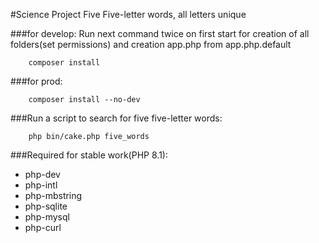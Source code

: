 #Science Project 
Five Five-letter words, all letters unique

###for develop:
Run next command twice on first start for creation of all folders(set permissions) and creation app.php from app.php.default
```
    composer install
```
###for prod:
```
    composer install --no-dev
```

###Run a script to search for five five-letter words:
```
    php bin/cake.php five_words
```



###Required for stable work(PHP 8.1):
 - php-dev
 - php-intl
 - php-mbstring
 - php-sqlite
 - php-mysql
 - php-curl